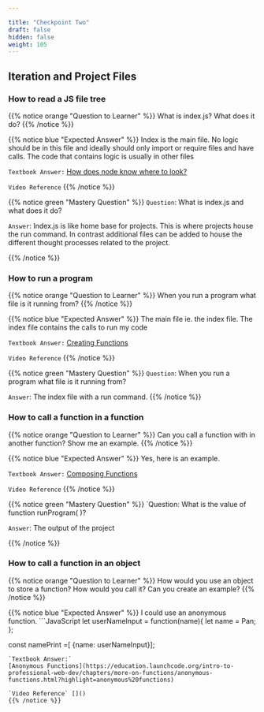 ```yaml
---

title: "Checkpoint Two"
draft: false
hidden: false
weight: 105
---
```


## Iteration and Project Files

### How to read a JS file tree
{{% notice orange "Question to Learner" %}}
What is index.js?
What does it do?
{{% /notice %}}

{{% notice blue "Expected Answer" %}}
Index is the main file.  No logic should be in this file and ideally should only import or require files and have calls. The code that contains logic is usually in other files 

`Textbook Answer:`
[How does node know where to look?](https://education.launchcode.org/intro-to-professional-web-dev/chapters/modules/require-modules.html#how-does-node-know-where-to-look)

`Video Reference` []()
{{% /notice %}}

{{% notice green "Mastery Question" %}}
`Question`: What is index.js and what does it do?

`Answer`: Index.js is like home base for projects. This is where projects house the run command. In contrast additional files can be added to house the different thought processes related to the project. 

{{% /notice %}}

### How to run a program
{{% notice orange "Question to Learner" %}}
When you run a program what file is it running from?
{{% /notice %}}

{{% notice blue "Expected Answer" %}}
The main file ie. the index file. The index file contains the calls to run my code

`Textbook Answer:`
[Creating Functions](https://education.launchcode.org/intro-to-professional-web-dev/chapters/functions/creating-functions.html?highlight=run)

`Video Reference` []()
{{% /notice %}}

{{% notice green "Mastery Question" %}}
`Question`: When you run a program what file is it running from?

`Answer`: The index file with a run command.
{{% /notice %}}

### How to call a function in a function
{{% notice orange "Question to Learner" %}}
Can you call a function with in another function? Show me an example.
{{% /notice %}}

{{% notice blue "Expected Answer" %}}
Yes, here is an example. 

`Textbook Answer:`
[Composing Functions](https://education.launchcode.org/intro-to-professional-web-dev/chapters/functions/composing-functions.html)

`Video Reference` []()
{{% /notice %}}

{{% notice green "Mastery Question" %}}
`Question: What is the value of function runProgram( )?

`Answer`: The output of the project

{{% /notice %}}

### How to call a function in an object
{{% notice orange "Question to Learner" %}}
How would you use an object to store a function? How would you call it? 
Can you create an example?
{{% /notice %}}

{{% notice blue "Expected Answer" %}}
I could use an anonymous function. ```JavaScript
let userNameInput = function(name){
let name = Pan;
};

const namePrint =[ {name: userNameInput}];

```
`Textbook Answer:`
[Anonymous Functions](https://education.launchcode.org/intro-to-professional-web-dev/chapters/more-on-functions/anonymous-functions.html?highlight=anonymous%20functions)

`Video Reference` []()
{{% /notice %}}

